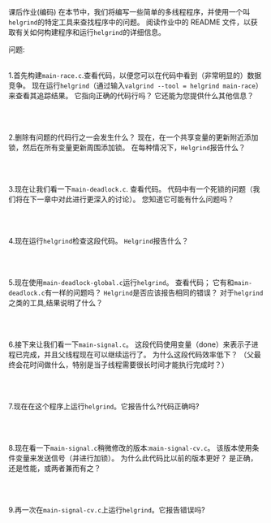 课后作业(编码)
在本节中，我们将编写一些简单的多线程程序，并使用一个叫`helgrind`的特定工具来查找程序中的问题。
阅读作业中的 README 文件，以获取有关如何构建程序和运行`helgrind`的详细信息。

问题:
<br/>
<br/>

1.首先构建`main-race.c`.查看代码，以便您可以在代码中看到（非常明显的）数据竞争。 
现在运行`helgrind`（通过输入`valgrind --tool = helgrind main-race`）来查看其追踪结果。 
它指向正确的代码行吗？ 它还能为您提供什么其他信息？

<br/>
<br/>

2.删除有问题的代码行之一会发生什么？ 现在，在一个共享变量的更新附近添加锁，然后在所有变量更新周围添加锁。 
在每种情况下，`Helgrind`报告什么？

<br/>
<br/>

3.现在让我们看一下`main-deadlock.c`. 查看代码。 代码中有一个死锁的问题（我们将在下一章中对此进行更深入的讨论）。 您知道它可能有什么问题吗？
  
<br/>
<br/>

4.现在运行`helgrind`检查这段代码。 `Helgrind`报告什么？
 
<br/>
<br/>

5.现在使用`main-deadlock-global.c`运行`helgrind`。 查看代码；
它有和`main-deadlock.c`有一样的问题吗？ `Helgrind`是否应该报告相同的错误？ 对于`helgrind`之类的工具,结果说明了什么？
  
<br/>
<br/>

6.接下来让我们看一下`main-signal.c`。 这段代码使用变量（done）来表示子进程已完成，并且父线程现在可以继续运行了。 
为什么这段代码效率低下？ （父最终会花时间做什么，特别是当子线程需要很长时间才能执行完成时？）

<br/>
<br/>

7.现在在这个程序上运行`helgrind`。它报告什么?代码正确吗?

<br/>
<br/>

8.现在看一下`main-signal.c`稍微修改的版本:`main-signal-cv.c`。
该版本使用条件变量来发送信号（并进行加锁）。 为什么此代码比以前的版本更好？ 是正确，还是性能，或两者兼而有之？
  
<br/>
<br/>

9.再一次在`main-signal-cv.c`上运行`helgrind`。它报告错误吗?

